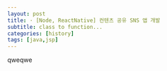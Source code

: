 ```yaml
---
layout: post
title: · [Node, ReactNative] 컨텐츠 공유 SNS 앱 개발
subtitle: class to function...
categories: [history]
tags: [java,jsp]
---
```


qweqwe